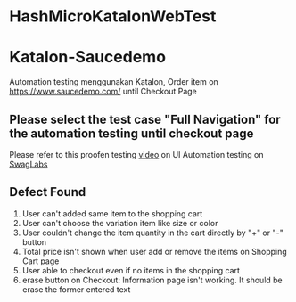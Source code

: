 # HashMicroKatalonWebTest
# Katalon-Saucedemo

Automation testing menggunakan Katalon, Order item on https://www.saucedemo.com/ until Checkout Page

## Please select the test case "Full Navigation" for the automation testing until checkout page

Please refer to this proofen testing [video](https://intip.in/LinkVideoHashMicroTitoQA) on UI Automation testing on [SwagLabs](https://www.saucedemo.com/) 

## Defect Found
1. User can't added same item to the shopping cart
3. User can't choose the variation item like size or color
4. User couldn't change the item quantity in the cart directly by "+" or "-" button
5. Total price isn't shown when user add or remove the items on Shopping Cart page
6. User able to checkout even if no items in the shopping cart
7. erase button on Checkout: Information page isn't working. It should be erase the former entered text
